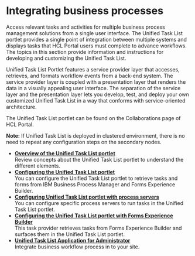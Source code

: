 # Integrating business processes

Access relevant tasks and activities for multiple business process management solutions from a single user interface. The Unified Task List portlet provides a single point of integration between multiple systems and displays tasks that HCL Portal users must complete to advance workflows. The topics in this section provide information and instructions for developing and customizing the Unified Task List.

Unified Task List Portlet features a service provider layer that accesses, retrieves, and formats workflow events from a back-end system. The service provider layer is coupled with a presentation layer that renders the data in a visually appealing user interface. The separation of the service layer and the presentation layer lets you develop, test, and deploy your own customized Unified Task List in a way that conforms with service-oriented architecture.

The Unified Task List portlet can be found on the Collaborations page of HCL Portal.

**Note:** If Unified Task List is deployed in clustered environment, there is no need to repeat any configuration steps on the secondary nodes.

-   **[Overview of the Unified Task List portlet](../integrate/ovw_utl.md)**  
Review concepts about the Unified Task List portlet to understand the different elements.
-   **[Configuring the Unified Task List portlet](../integrate/utl_configuring_utl_portlet.md)**  
You can configure the Unified Task List portlet to retrieve tasks and forms from IBM Business Process Manager and Forms Experience Builder.
-   **[Configuring Unified Task List portlet with process servers](../integrate/utl_configuring_unified_task_list_process_servers.md)**  
You can configure specific process servers to run tasks in the Unified Task List portlet.
-   **[Configuring the Unified Task List portlet with Forms Experience Builder](../integrate/utl_configuring_unified_task_list_with_forms_experience_builder.md)**  
This task provider retrieves tasks from Forms Experience Builder and surfaces them in the Unified Task List portlet.
-   **[Unified Task List Application for Administrator](../integrate/oob_utl.md)**  
Integrate business workflow process in to your site.

